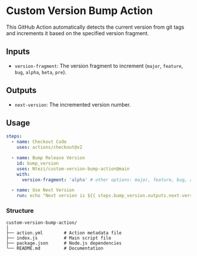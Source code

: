 # Custom Version Bump Action

This GitHub Action automatically detects the current version from git tags and increments it based on the specified version fragment.

## Inputs

- `version-fragment`: The version fragment to increment (`major`, `feature`, `bug`, `alpha`, `beta`, `pre`).

## Outputs

- `next-version`: The incremented version number.

## Usage

```yaml
steps:
  - name: Checkout Code
    uses: actions/checkout@v2

  - name: Bump Release Version
    id: bump_version
    uses: Ntezi/custom-version-bump-action@main
    with:
      version-fragment: 'alpha' # other options: major, feature, bug, alpha, beta, pre

  - name: Use Next Version
    run: echo "Next version is ${{ steps.bump_version.outputs.next-version }}"

```
### Structure

````
custom-version-bump-action/
│
├── action.yml        # Action metadata file
├── index.js          # Main script file
├── package.json      # Node.js dependencies
└── README.md         # Documentation
````
